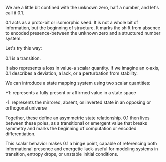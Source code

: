 We are a little bit confined with the unknown zero, half a number, and let's call it 0.1.

0.1 acts as a proto-bit or isomorphic seed. It is not a whole bit of information, but the beginning of structure. It marks the shift from absence to encoded presence-between the unknown zero and a structured number system.

Let's try this way:

0.1 is a transition.

It also represents a loss in value-a scalar quantity. If we imagine an x-axis, 0.1 describes a deviation, a lack, or a perturbation from stability.

We can introduce a state mapping system using two scalar quantities:

+1: represents a fully present or affirmed value in a state space

-1: represents the mirrored, absent, or inverted state in an opposing or orthogonal universe

Together, these define an asymmetric state relationship. 0.1 then lives between these poles, as a transitional or emergent value that breaks symmetry and marks the beginning of computation or encoded differentiation.

This scalar behavior makes 0.1 a hinge point, capable of referencing both informational presence and energetic lack-useful for modeling systems in transition, entropy drops, or unstable initial conditions.

